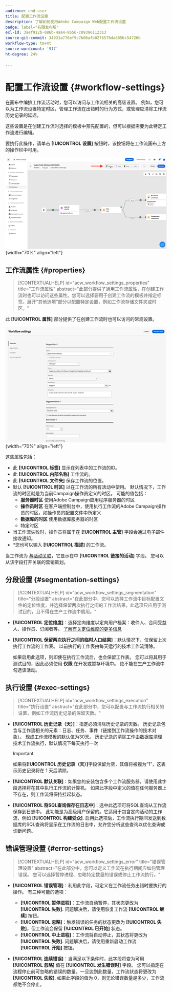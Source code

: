 ```yaml
---
audience: end-user
title: 配置工作流设置
description: 了解如何使用Adobe Campaign Web配置工作流设置
badge: label="有限发布版"
exl-id: 3aef912b-086b-4aa4-9556-c09396112313
source-git-commit: 34931a776ef9c7b06afb0276576da685bc54726b
workflow-type: tm+mt
source-wordcount: '917'
ht-degree: 24%

---
```



# 配置工作流设置 {#workflow-settings}

在画布中编排工作流活动时，您可以访问与工作流相关的高级设置。 例如，您可以为工作流设置特定时区，管理工作流在出错时的行为方式，或管理应清除工作流历史记录的延迟。

这些设置是在创建工作流时选择的模板中预先配置的，但可以根据需要为此特定工作流进行编辑。

要执行此操作，请单击 **[!UICONTROL 设置]** 按钮时，该按钮将在工作流画布上方的操作栏中可用。

![](assets/workflow-settings-button.png){width="70%" align="left"}

## 工作流属性 {#properties}

>[!CONTEXTUALHELP]
>id="acw_workflow_settings_properties"
>title="工作流属性"
>abstract="此部分提供了通用工作流属性，在创建工作流时也可以访问这些属性。您可以选择要用于创建工作流的模板并指定标签。展开“其他选项”部分以配置特定设置，例如工作流存储文件夹或时区。"

此 **[!UICONTROL 属性]** 部分提供了在创建工作流时也可以访问的常规设置。

![](assets/workflow-settings.png){width="70%" align="left"}


这些属性包括：

* 此 **[!UICONTROL 标签]** 显示在列表中的工作流的ID。
* 此 **[!UICONTROL 内部名称]** 工作流的。
* 此 **[!UICONTROL 文件夹]** 保存工作流的位置。
* 默认 **[!UICONTROL 时区]** 以在工作流的所有活动中使用。 默认情况下，工作流的时区就是为当前Campaign操作员定义的时区。
可能的值包括：
   * **服务器时区** 使用Adobe Campaign应用程序服务器的时区
   * **操作员时区** 在客户端控制台中，使用执行工作流的Adobe Campaign操作员的时区，如操作员的配置文件中所定义
   * **数据库的时区** 使用数据库服务器的时区
   * 特定时区
* 当工作流失败时，操作员将属于在 **[!UICONTROL 主管]** 字段会通过电子邮件接收通知。
* *您也可以输入 **[!UICONTROL 描述]** 的工作流。

当工作流为 [与活动关联](create-workflow.md)，它显示在中 **[!UICONTROL 链接的活动]** 字段。 您可以从该字段打开关联的营销策划。


## 分段设置  {#segmentation-settings}

>[!CONTEXTUALHELP]
>id="acw_workflow_settings_segmentation"
>title="分段设置"
>abstract="在此部分中，您可以选择工作流中目标配置文件的定位维度，并选择保留两次执行之间的工作流结果。此选项只应用于测试目的，且不得在生产工作流中启用。"

* **[!UICONTROL 定位维度]**：选择定向维度以定向用户档案：收件人、合同受益人、操作员、订阅者等。 [了解有关定位维度的更多信息](../audience/targeting-dimensions.md)

* **[!UICONTROL 保留两次执行之间的临时人口结果]**：默认情况下，仅保留上次执行工作流的工作表。 以前执行的工作表由每天运行的技术工作流清除。

  如果启用此选项，则即使在执行工作流后，也会保留工作表。 您可以将其用于测试目的，因此必须使用 **仅限** 在开发或暂存环境中。 绝不能在生产工作流中勾选该活动。

## 执行设置  {#exec-settings}

>[!CONTEXTUALHELP]
>id="acw_workflow_settings_execution"
>title="执行设置"
>abstract="在此部分中，您可以配置与工作流执行相关的设置，例如工作流历史记录的保留天数。"

* **[!UICONTROL 历史记录（天）]**：指定必须清除历史记录的天数。 历史记录包含与工作流相关的元素：日志、任务、事件（链接到工作流操作的技术对象）。 现成工作流模板的默认值为30天。 历史记录的清除工作由数据库清理技术工作流执行，默认情况下每天执行一次

  >[!IMPORTANT]
  >
  >如果将&#x200B;**[!UICONTROL 历史记录（天）]**&#x200B;字段保留为空，其值将被视为“1”，这表示历史记录将在 1 天后清除。

* **[!UICONTROL 默认关联]**：如果您的安装包含多个工作流服务器，请使用此字段选择将在其中执行工作流的计算机。 如果此字段中定义的值在任何服务器上不存在，则工作流将保持挂起状态。

* **[!UICONTROL 将SQL查询保存在日志中]**：选中此选项可将SQL查询从工作流保存到日志中。 此功能是为高级用户保留的。它适用于包含定向活动的工作流，例如 **[!UICONTROL 构建受众]**. 启用此选项后，工作流执行期间发送到数据库的SQL查询将显示在工作流的日志中，允许您分析这些查询以优化查询或诊断问题。

## 错误管理设置  {#error-settings}

>[!CONTEXTUALHELP]
>id="acw_workflow_settings_error"
>title="错误管理设置"
>abstract="在此部分中，您可以定义工作流在执行期间应如何管理错误。 您可以选择暂停进程、忽略特定数量的错误或停止工作流执行。"

* **[!UICONTROL 错误管理]**：利用此字段，可定义在工作流任务出错时要执行的操作。 有三种可能的选项：

   * **[!UICONTROL 暂停进程]**：工作流自动暂停，其状态更改为 **[!UICONTROL 失败]**. 问题解决后，请使用恢复工作流 **[!UICONTROL 继续]** 按钮。
   * **[!UICONTROL 忽略]**：触发错误的任务的状态更改为 **[!UICONTROL 失败]**，但工作流会保留 **[!UICONTROL 已开始]** 状态。 <!-- TO ADD ONCE SCHEUDLER IS AVAILABLE This configuration is relevant for recurring tasks: if the branch includes a scheduler, it will start normally next time the workflow is executed.-->
   * **[!UICONTROL 中止进程]**：工作流将自动停止，其状态将更改为 **[!UICONTROL 失败]**. 问题解决后，请使用重新启动工作流 **[!UICONTROL 开始]** 按钮。

* **[!UICONTROL 连续错误]**：当满足以下条件时，此字段将变为可用 **[!UICONTROL 忽略]** 值在 **[!UICONTROL 发生错误时]** 字段。 您可以指定在流程停止前可忽略的错误的数量。一旦达到此数量，工作流状态将更改为 **[!UICONTROL 失败]**. 如果此字段的值为 0，则无论错误数量是多少，工作流都绝不会停止。
